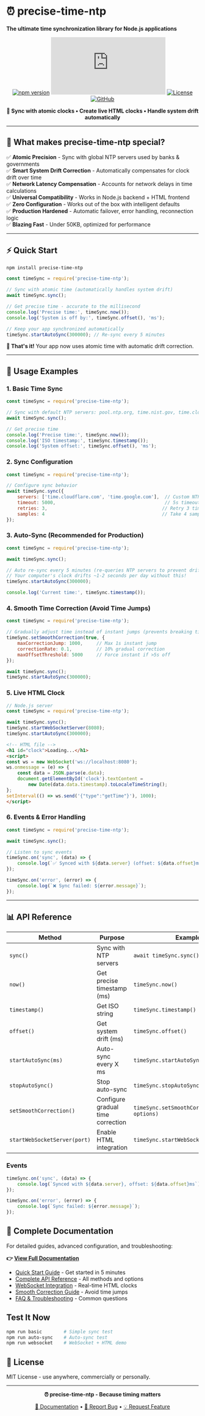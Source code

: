 # ⏰ precise-time-ntp

**The ultimate time synchronization library for Node.js applications**

<div align="center">

[![npm version](https://img.shields.io/npm/v/precise-time-ntp?style=for-the-badge&color=brightgreen&label=npm)](https://www.npmjs.com/package/precise-time-ntp)
[![Node.js](https://img.shields.io/badge/Node.js-≥14.0.0-green?style=for-the-badge&logo=node.js)](https://nodejs.org/)
[![License](https://img.shields.io/badge/License-MIT-blue?style=for-the-badge)](LICENSE)
[![GitHub](https://img.shields.io/badge/GitHub-precise--time--ntp-black?style=for-the-badge&logo=github)](https://github.com/TheHuman00/precise-time-ntp)

**🚀 Sync with atomic clocks • Create live HTML clocks • Handle system drift automatically**

</div>

---

## 🎯 What makes precise-time-ntp special?

✅ **Atomic Precision** - Sync with global NTP servers used by banks & governments  
✅ **Smart System Drift Correction** - Automatically compensates for clock drift over time  
✅ **Network Latency Compensation** - Accounts for network delays in time calculations  
✅ **Universal Compatibility** - Works in Node.js backend + HTML frontend  
✅ **Zero Configuration** - Works out of the box with intelligent defaults  
✅ **Production Hardened** - Automatic failover, error handling, reconnection logic  
✅ **Blazing Fast** - Under 50KB, optimized for performance  

---

## ⚡ Quick Start

```bash
npm install precise-time-ntp
```

```javascript
const timeSync = require('precise-time-ntp');

// Sync with atomic time (automatically handles system drift)
await timeSync.sync();

// Get precise time - accurate to the millisecond
console.log('Precise time:', timeSync.now());
console.log('System is off by:', timeSync.offset(), 'ms');

// Keep your app synchronized automatically
timeSync.startAutoSync(300000); // Re-sync every 5 minutes
```

**🎉 That's it!** Your app now uses atomic time with automatic drift correction.

---

## 📖 Usage Examples

### 1. Basic Time Sync
```javascript
const timeSync = require('precise-time-ntp');

// Sync with default NTP servers: pool.ntp.org, time.nist.gov, time.cloudflare.com
await timeSync.sync();

// Get precise time
console.log('Precise time:', timeSync.now());
console.log('ISO timestamp:', timeSync.timestamp());
console.log('System offset:', timeSync.offset(), 'ms');
```

### 2. Sync Configuration
```javascript
const timeSync = require('precise-time-ntp');

// Configure sync behavior
await timeSync.sync({
    servers: ['time.cloudflare.com', 'time.google.com'],  // Custom NTP servers
    timeout: 5000,                                        // 5s timeout per server
    retries: 3,                                          // Retry 3 times if failed
    samples: 4                                           // Take 4 samples for accuracy
});
```

### 3. Auto-Sync (Recommended for Production)
```javascript
const timeSync = require('precise-time-ntp');

await timeSync.sync();

// Auto re-sync every 5 minutes (re-queries NTP servers to prevent drift)
// Your computer's clock drifts ~1-2 seconds per day without this!
timeSync.startAutoSync(300000);

console.log('Current time:', timeSync.timestamp());
```

### 4. Smooth Time Correction (Avoid Time Jumps)
```javascript
const timeSync = require('precise-time-ntp');

// Gradually adjust time instead of instant jumps (prevents breaking timers)
timeSync.setSmoothCorrection(true, {
    maxCorrectionJump: 1000,     // Max 1s instant jump
    correctionRate: 0.1,         // 10% gradual correction
    maxOffsetThreshold: 5000     // Force instant if >5s off
});

await timeSync.sync();
timeSync.startAutoSync(300000);
```

### 5. Live HTML Clock
```javascript
// Node.js server
const timeSync = require('precise-time-ntp');

await timeSync.sync();
timeSync.startWebSocketServer(8080);
timeSync.startAutoSync(300000);
```

```html
<!-- HTML file -->
<h1 id="clock">Loading...</h1>
<script>
const ws = new WebSocket('ws://localhost:8080');
ws.onmessage = (e) => {
    const data = JSON.parse(e.data);
    document.getElementById('clock').textContent = 
        new Date(data.data.timestamp).toLocaleTimeString();
};
setInterval(() => ws.send('{"type":"getTime"}'), 1000);
</script>
```

### 6. Events & Error Handling
```javascript
const timeSync = require('precise-time-ntp');

await timeSync.sync();

// Listen to sync events
timeSync.on('sync', (data) => {
    console.log(`✅ Synced with ${data.server} (offset: ${data.offset}ms)`);
});

timeSync.on('error', (error) => {
    console.log(`❌ Sync failed: ${error.message}`);
});
```

---

## 📊 API Reference

| Method | Purpose | Example |
|--------|---------|---------|
| `sync()` | Sync with NTP servers | `await timeSync.sync()` |
| `now()` | Get precise timestamp (ms) | `timeSync.now()` |
| `timestamp()` | Get ISO string | `timeSync.timestamp()` |
| `offset()` | Get system drift (ms) | `timeSync.offset()` |
| `startAutoSync(ms)` | Auto-sync every X ms | `timeSync.startAutoSync(300000)` |
| `stopAutoSync()` | Stop auto-sync | `timeSync.stopAutoSync()` |
| `setSmoothCorrection()` | Configure gradual time correction | `timeSync.setSmoothCorrection(true, options)` |
| `startWebSocketServer(port)` | Enable HTML integration | `timeSync.startWebSocketServer(8080)` |

### Events
```javascript
timeSync.on('sync', (data) => {
    console.log(`Synced with ${data.server}, offset: ${data.offset}ms`);
});

timeSync.on('error', (error) => {
    console.log(`Sync failed: ${error.message}`);
});
```

## 📄 Complete Documentation

For detailed guides, advanced configuration, and troubleshooting:

**👉 [View Full Documentation](docs/)**

- [Quick Start Guide](docs/quick-start.md) - Get started in 5 minutes
- [Complete API Reference](docs/api-reference.md) - All methods and options  
- [WebSocket Integration](docs/websocket-guide.md) - Real-time HTML clocks
- [Smooth Correction Guide](docs/smooth-correction.md) - Avoid time jumps
- [FAQ & Troubleshooting](docs/faq.md) - Common questions

## Test It Now
```bash
npm run basic        # Simple sync test
npm run auto-sync    # Auto-sync test  
npm run websocket    # WebSocket + HTML demo
```

## 📄 License

MIT License - use anywhere, commercially or personally.

---

<div align="center">

**⏰ precise-time-ntp - Because timing matters**

[📖 Documentation](docs/) • [🐛 Report Bug](https://github.com/TheHuman00/precise-time-ntp/issues) • [💡 Request Feature](https://github.com/TheHuman00/precise-time-ntp/issues)

</div>
